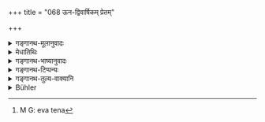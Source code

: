 +++
title = "068 ऊन-द्विवार्षिकम् प्रेतम्"

+++

<details><summary>गङ्गानथ-मूलानुवादः</summary>

The child that dies while less than two years old, the relations should, after having decked it, place outside, under the ground that is clean and not defiled by heaps of bones.—(67)
</details>

<details><summary>मेधातिथिः</summary>

ऊने असंस्कृतस्य द्वे वर्षे यस्य जातस्य गते, स उच्यते **ऊनद्विवार्षिकः** । तं **प्रेतं बान्धवा** **बहिर्** ग्रामं **निदध्युर्** भूमौ निखातायां स्थापयेयुः । स्मृत्यन्तरे "निखनेत्" (य्ध् ३.१) इति पठ्यते । **अलंकृत्य** प्रेतालंकारैः । ऊनद्विवर्षे ऽपि श्रूयमाणो ऽलंकारः समाचारात् कृतोपनयनादाव् अपि विज्ञेयः । **शुचौ** यत्रास्थीनि भूप्रदेशे न सन्ति । अस्थिसंचयरहितत्वेन या शुद्धा तत्र निखाय स्थाप्यः । स्मशाने किलास्थीनि संचितानि भवन्ति । अत एतेन[^१७०] वचनेन ततो ऽन्यत्र निधानम् उच्यते । न पुनस् तादृशस्यास्थिसंचयो न कर्तव्य इत्य् एव वाक्यार्थः । अग्निसंस्काराभावाद् एव तदप्राप्तेः ॥ ५.६७॥


[^१७०]:
     M G: eva tena
</details>

<details><summary>गङ्गानथ-भाष्यानुवादः</summary>

The child whose sacramental rites have not been performed, and since whose birth less than two years have elapsed, is called ‘*less than two years old*’. Such a child, when it dies, ‘*the relations should place outside*’—the village —‘*under the ground*,’ that has been dug out.

Another *Smṛti* -text contains the word ‘*nikhavet* (?)’. should bury’.

‘*Having decked*’—with ornaments befitting the dead. The ‘*decking*’, mentioned here in connection with the child ‘few *than two years old*’, should be understood, on the strength of usage, to apply to those also whose sacramental rites have been performed.

‘*Clean*’—where there are no bones. That is, the ground that is clean by reason of the absence of heaps of bones,—under such a ground should the child he placed. As a rule, the crematorium abounds in heaps of bones; hence what the present text means is that the child should be buried in a place other than the crematorium; and it does not mean that in this case the rite of ‘bone-collecting’ shall not be performed: because this later fact is already implied by the absence of burning in the case.—(67)
</details>

<details><summary>गङ्गानथ-टिप्पन्यः</summary>

(Verse 68 of other commentators.)

‘*Asthisañcayanādṛte*’—‘Place free from bones’ (Medhātithi, also
Mitākṣarā);—‘without the rite of bonecollecting’ (Kullūka, who quotes
Viśvarupa’s explanation which agrees with Medhātithi’s).

This verse is quoted in *Smṛtitattva* (II, p. 271), which says that this
refers to the case of the death of a child who has had his tonsure
performed during the first year;—in *Mitākṣarā* (on 3.2) which explains
the meaning to be that ‘the child should be decked with garlands and
sandal-paint and should be buried in a clean place, away from the
burning grounds, hut outside the village,—which should he free from
bones.

It is quoted in *Hāralatā* (p. 121), which has the following
notes:—‘*ūnadvivārṣikam*’, one whose tonsure has not been performed
,—‘*alaṅkṛtya*’, having endowed the dead body with rings, clothes,
flowers, garlands and so forth, they should bury it in some pure spot
outside the village; and even though the body would soon become
decomposed and hence the rite of *picking of the, bones* might he
possible, it should not be done.
</details>

<details><summary>गङ्गानथ-तुल्य-वाक्यानि</summary>

*Bodhāyana* (1.11.4).—‘In the case of a child that dies before the
completion of the third year, or before teething, offerings of halls and
water are not proscribed, and one should not burn its body.’

*Yājñavalkya* (3.1)—‘The child less than two years old one should bury;
nor should any water-offerings be made.’

*Yama* (Aparārka, p. 870).—‘If the dead child is less than two years
old, one should smear the body with butter and bury it in the ground.’
</details>

<details><summary>Bühler</summary>

068	A child that has died before the completion of its second year, the relatives shall carry out (of the village), decked (with flowers, and bury it) in pure ground, without collecting the bones (afterwards).
</details>
